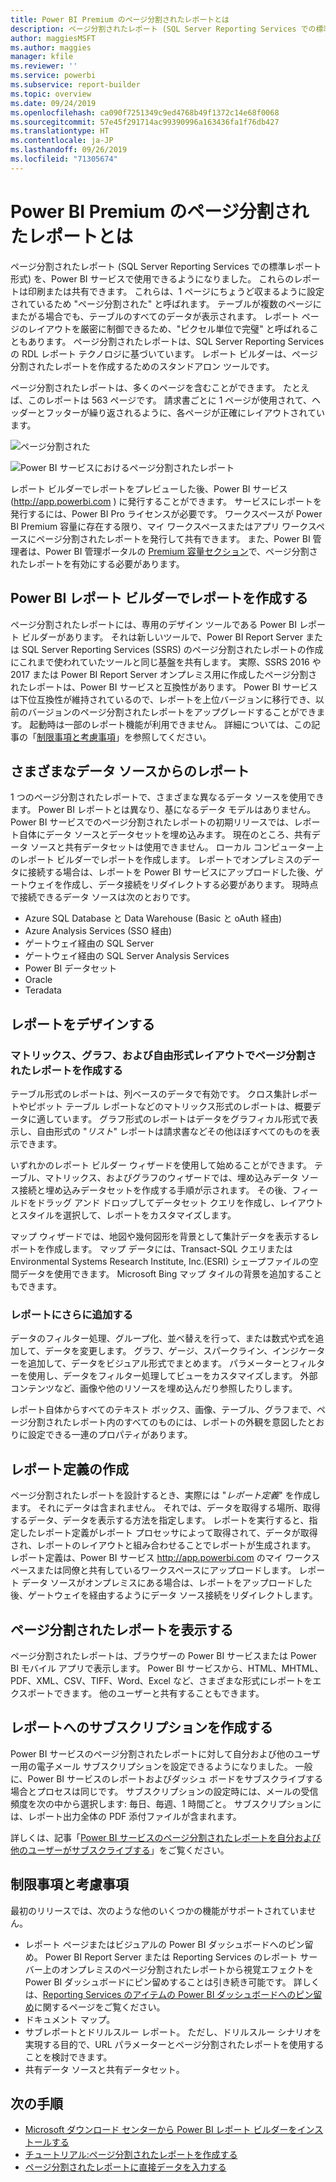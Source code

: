 ```yaml
---
title: Power BI Premium のページ分割されたレポートとは
description: ページ分割されたレポート (SQL Server Reporting Services での標準レポート形式) を、Power BI サービスで使用できるようになりました。 これらのレポートは印刷または共有できます。 レポートのレイアウトを正確に制御できます。 たとえばテーブルが複数のページにまたがる場合でも、テーブルのすべてのデータが表示されます。
author: maggiesMSFT
ms.author: maggies
manager: kfile
ms.reviewer: ''
ms.service: powerbi
ms.subservice: report-builder
ms.topic: overview
ms.date: 09/24/2019
ms.openlocfilehash: ca090f7251349c9ed4768b49f1372c14e68f0068
ms.sourcegitcommit: 57e45f291714ac99390996a163436fa1f76db427
ms.translationtype: HT
ms.contentlocale: ja-JP
ms.lasthandoff: 09/26/2019
ms.locfileid: "71305674"
---
```

# <a name="what-are-paginated-reports-in-power-bi-premium"></a>Power BI Premium のページ分割されたレポートとは

ページ分割されたレポート (SQL Server Reporting Services での標準レポート形式) を、Power BI サービスで使用できるようになりました。 これらのレポートは印刷または共有できます。 これらは、1 ページにちょうど収まるように設定されているため "ページ分割された" と呼ばれます。 テーブルが複数のページにまたがる場合でも、テーブルのすべてのデータが表示されます。 レポート ページのレイアウトを厳密に制御できるため、"ピクセル単位で完璧" と呼ばれることもあります。 ページ分割されたレポートは、SQL Server Reporting Services の RDL レポート テクノロジに基づいています。 レポート ビルダーは、ページ分割されたレポートを作成するためのスタンドアロン ツールです。 

ページ分割されたレポートは、多くのページを含むことができます。 たとえば、このレポートは 563 ページです。 請求書ごとに 1 ページが使用されて、ヘッダーとフッターが繰り返されるように、各ページが正確にレイアウトされています。

![ページ分割された](media/paginated-reports-report-builder-power-bi/power-bi-paginated-wwi-report-page.png)

![Power BI サービスにおけるページ分割されたレポート](media/report-builder-power-bi/report-builder-get-started-paginated-report.png)

レポート ビルダーでレポートをプレビューした後、Power BI サービス (http://app.powerbi.com ) に発行することができます。 サービスにレポートを発行するには、Power BI Pro ライセンスが必要です。 ワークスペースが Power BI Premium 容量に存在する限り、マイ ワークスペースまたはアプリ ワークスペースにページ分割されたレポートを発行して共有できます。 また、Power BI 管理者は、Power BI 管理ポータルの [Premium 容量セクション](service-admin-premium-workloads.md#paginated-reports)で、ページ分割されたレポートを有効にする必要があります。 

## <a name="create-reports-in-power-bi-report-builder"></a>Power BI レポート ビルダーでレポートを作成する

ページ分割されたレポートには、専用のデザイン ツールである Power BI レポート ビルダーがあります。 それは新しいツールで、Power BI Report Server または SQL Server Reporting Services (SSRS) のページ分割されたレポートの作成にこれまで使われていたツールと同じ基盤を共有します。 実際、SSRS 2016 や 2017 または Power BI Report Server オンプレミス用に作成したページ分割されたレポートは、Power BI サービスと互換性があります。 Power BI サービスは下位互換性が維持されているので、レポートを上位バージョンに移行でき、以前のバージョンのページ分割されたレポートをアップグレードすることができます。 起動時は一部のレポート機能が利用できません。 詳細については、この記事の「[制限事項と考慮事項](#limitations-and-considerations)」を参照してください。
     
## <a name="report-from-a-variety-of-data-sources"></a>さまざまなデータ ソースからのレポート

1 つのページ分割されたレポートで、さまざまな異なるデータ ソースを使用できます。 Power BI レポートとは異なり、基になるデータ モデルはありません。 Power BI サービスでのページ分割されたレポートの初期リリースでは、レポート自体にデータ ソースとデータセットを埋め込みます。 現在のところ、共有データ ソースと共有データセットは使用できません。 ローカル コンピューター上のレポート ビルダーでレポートを作成します。 レポートでオンプレミスのデータに接続する場合は、レポートを Power BI サービスにアップロードした後、ゲートウェイを作成し、データ接続をリダイレクトする必要があります。 現時点で接続できるデータ ソースは次のとおりです。

- Azure SQL Database と Data Warehouse (Basic と oAuth 経由)
- Azure Analysis Services (SSO 経由)
- ゲートウェイ経由の SQL Server
- ゲートウェイ経由の SQL Server Analysis Services
- Power BI データセット
- Oracle
- Teradata

## <a name="design-your-report"></a>レポートをデザインする  

### <a name="create-paginated-reports-with-matrix-chart-and-free-form-layouts"></a>マトリックス、グラフ、および自由形式レイアウトでページ分割されたレポートを作成する

テーブル形式のレポートは、列ベースのデータで有効です。 クロス集計レポートやピボット テーブル レポートなどのマトリックス形式のレポートは、概要データに適しています。 グラフ形式のレポートはデータをグラフィカル形式で表示し、自由形式の "*リスト*" レポートは請求書などその他ほぼすべてのものを表示できます。 
  
いずれかのレポート ビルダー ウィザードを使用して始めることができます。 テーブル、マトリックス、およびグラフのウィザードでは、埋め込みデータ ソース接続と埋め込みデータセットを作成する手順が示されます。 その後、フィールドをドラッグ アンド ドロップしてデータセット クエリを作成し、レイアウトとスタイルを選択して、レポートをカスタマイズします。  
  
マップ ウィザードでは、地図や幾何図形を背景として集計データを表示するレポートを作成します。 マップ データには、Transact-SQL クエリまたは Environmental Systems Research Institute, Inc.(ESRI) シェープファイルの空間データを使用できます。 Microsoft Bing マップ タイルの背景を追加することもできます。  

### <a name="add-more-to-your-report"></a>レポートにさらに追加する

データのフィルター処理、グループ化、並べ替えを行って、または数式や式を追加して、データを変更します。 グラフ、ゲージ、スパークライン、インジケーターを追加して、データをビジュアル形式でまとめます。  パラメーターとフィルターを使用し、データをフィルター処理してビューをカスタマイズします。 外部コンテンツなど、画像や他のリソースを埋め込んだり参照したりします。  

レポート自体からすべてのテキスト ボックス、画像、テーブル、グラフまで、ページ分割されたレポート内のすべてのものには、レポートの外観を意図したとおりに設定できる一連のプロパティがあります。

## <a name="creating-a-report-definition"></a>レポート定義の作成

ページ分割されたレポートを設計するとき、実際には "*レポート定義*" を作成します。 それにデータは含まれません。 それでは、データを取得する場所、取得するデータ、データを表示する方法を指定します。 レポートを実行すると、指定したレポート定義がレポート プロセッサによって取得されて、データが取得され、レポートのレイアウトと組み合わせることでレポートが生成されます。 レポート定義は、Power BI サービス http://app.powerbi.com のマイ ワークスペースまたは同僚と共有しているワークスペースにアップロードします。 レポート データ ソースがオンプレミスにある場合は、レポートをアップロードした後、ゲートウェイを経由するようにデータ ソース接続をリダイレクトします。 

## <a name="view-your-paginated-report"></a>ページ分割されたレポートを表示する
ページ分割されたレポートは、ブラウザーの Power BI サービスまたは Power BI モバイル アプリで表示します。 Power BI サービスから、HTML、MHTML、PDF、XML、CSV、TIFF、Word、Excel など、さまざまな形式にレポートをエクスポートできます。 他のユーザーと共有することもできます。  

## <a name="create-a-subscription-to-your-report"></a>レポートへのサブスクリプションを作成する

Power BI サービスのページ分割されたレポートに対して自分および他のユーザー用の電子メール サブスクリプションを設定できるようになりました。 一般に、Power BI サービスのレポートおよびダッシュ ボードをサブスクライブする場合とプロセスは同じです。 サブスクリプションの設定時には、メールの受信頻度を次の中から選択します: 毎日、毎週、1 時間ごと。 サブスクリプションには、レポート出力全体の PDF 添付ファイルが含まれます。

詳しくは、記事「[Power BI サービスのページ分割されたレポートを自分および他のユーザーがサブスクライブする](paginated-reports-subscriptions.md)」をご覧ください。 

## <a name="limitations-and-considerations"></a>制限事項と考慮事項

最初のリリースでは、次のような他のいくつかの機能がサポートされていません。

- レポート ページまたはビジュアルの Power BI ダッシュボードへのピン留め。 Power BI Report Server または Reporting Services のレポート サーバー上のオンプレミスのページ分割されたレポートから視覚エフェクトを Power BI ダッシュボードにピン留めすることは引き続き可能です。 詳しくは、[Reporting Services のアイテムの Power BI ダッシュボードへのピン留め](https://docs.microsoft.com/sql/reporting-services/pin-reporting-services-items-to-power-bi-dashboards)に関するページをご覧ください。
- ドキュメント マップ。
- サブレポートとドリルスルー レポート。  ただし、ドリルスルー シナリオを実現する目的で、URL パラメーターとページ分割されたレポートを使用することを検討できます。
- 共有データ ソースと共有データセット。

 
## <a name="next-steps"></a>次の手順

- [Microsoft ダウンロード センターから Power BI レポート ビルダーをインストールする](https://go.microsoft.com/fwlink/?linkid=2086513)
- [チュートリアル:ページ分割されたレポートを作成する](paginated-reports-quickstart-aw.md)
- [ページ分割されたレポートに直接データを入力する](paginated-reports-enter-data.md)

  


